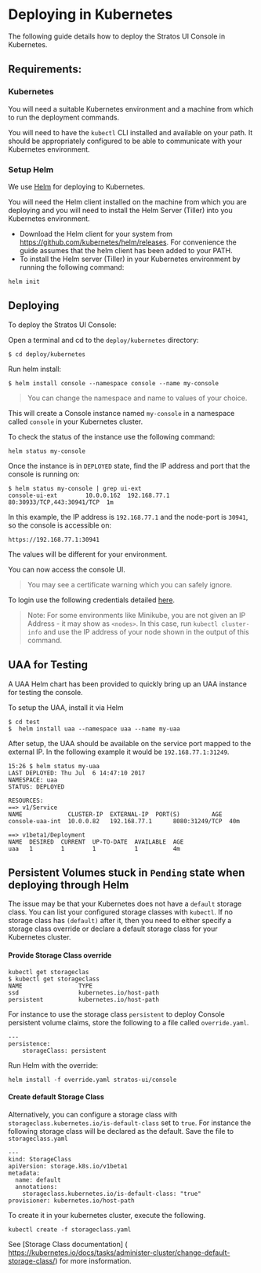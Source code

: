 # Deploying in Kubernetes

The following guide details how to deploy the Stratos UI Console in Kubernetes.

## Requirements:

### Kubernetes

You will need a suitable Kubernetes environment and a machine from which to run the deployment commands.

You will need to have the `kubectl` CLI installed and available on your path. It should be appropriately configured to be able to communicate with your Kubernetes environment.

### Setup Helm

We use [Helm](https://github.com/kubernetes/helm) for deploying to Kubernetes.

You will need the Helm client installed on the machine from which you are deploying and you will need to install the Helm Server (Tiller) into you Kubernetes environment.

- Download the Helm client for your system from https://github.com/kubernetes/helm/releases.
For convenience the guide assumes that the helm client has been added to your PATH.
- To install the Helm server (Tiller) in your Kubernetes environment by running the following command:
```
helm init
```

## Deploying

To deploy the Stratos UI Console:

Open a terminal and cd to the `deploy/kubernetes` directory:

```
$ cd deploy/kubernetes
```

Run helm install:

```
$ helm install console --namespace console --name my-console
```

> You can change the namespace and name to values of your choice.

This will create a Console instance named `my-console` in a namespace called `console` in your Kubernetes cluster.

To check the status of the instance use the following command:
```
helm status my-console
```

Once the instance is in `DEPLOYED` state, find the IP address and port that the console is running on:

```
$ helm status my-console | grep ui-ext
console-ui-ext        10.0.0.162  192.168.77.1      80:30933/TCP,443:30941/TCP  1m  
```

In this example, the IP address is `192.168.77.1` and the node-port is `30941`, so the console is accessible on:

`https://192.168.77.1:30941`

The values will be different for your environment.

You can now access the console UI.

> You may see a certificate warning which you can safely ignore.

To login use the following credentials detailed [here](../../docs/access.md).

> Note: For some environments like Minikube, you are not given an IP Address - it may show as `<nodes>`. In this case, run `kubectl cluster-info` and use the IP address of your node shown in the output of this command.

## UAA for Testing
A UAA Helm chart has been provided to quickly bring up an UAA instance for testing the console.

To setup the UAA, install it via Helm
```
$ cd test
$  helm install uaa --namespace uaa --name my-uaa
```

After setup, the UAA should be available on the service port mapped to the external IP. In the following example it would be `192.168.77.1:31249`.

```
15:26 $ helm status my-uaa
LAST DEPLOYED: Thu Jul  6 14:47:10 2017
NAMESPACE: uaa
STATUS: DEPLOYED

RESOURCES:
==> v1/Service
NAME             CLUSTER-IP  EXTERNAL-IP  PORT(S)         AGE
console-uaa-int  10.0.0.82   192.168.77.1      8080:31249/TCP  40m

==> v1beta1/Deployment
NAME  DESIRED  CURRENT  UP-TO-DATE  AVAILABLE  AGE
uaa   1        1        1           1          4m

```

## Persistent Volumes stuck in `Pending` state when deploying through Helm

The issue may be that your Kubernetes does not have a `default` storage class. You can list your configured storage classes with `kubectl`. If no storage class has `(default)` after it, then you need to either specify a storage class override or declare a default storage class for your Kubernetes cluster.

#### Provide Storage Class override
```
kubectl get storageclas
$ kubectl get storageclass
NAME                TYPE
ssd                 kubernetes.io/host-path   
persistent          kubernetes.io/host-path   
```

For instance to use the storage class `persistent` to deploy Console persistent volume claims, store the following to a file called `override.yaml`.

```
---
persistence:
    storageClass: persistent
```

Run Helm with the override:
```
helm install -f override.yaml stratos-ui/console
```
#### Create default Storage Class
Alternatively, you can configure a storage class with `storageclass.kubernetes.io/is-default-class` set to `true`. For instance the following storage class will be declared as the default. Save the file to `storageclass.yaml`

```
---
kind: StorageClass
apiVersion: storage.k8s.io/v1beta1
metadata:
  name: default
  annotations:
    storageclass.kubernetes.io/is-default-class: "true"
provisioner: kubernetes.io/host-path
```

To create it in your kubernetes cluster, execute the following.
```
kubectl create -f storageclass.yaml
```

See [Storage Class documentation] ( https://kubernetes.io/docs/tasks/administer-cluster/change-default-storage-class/) for more insformation.